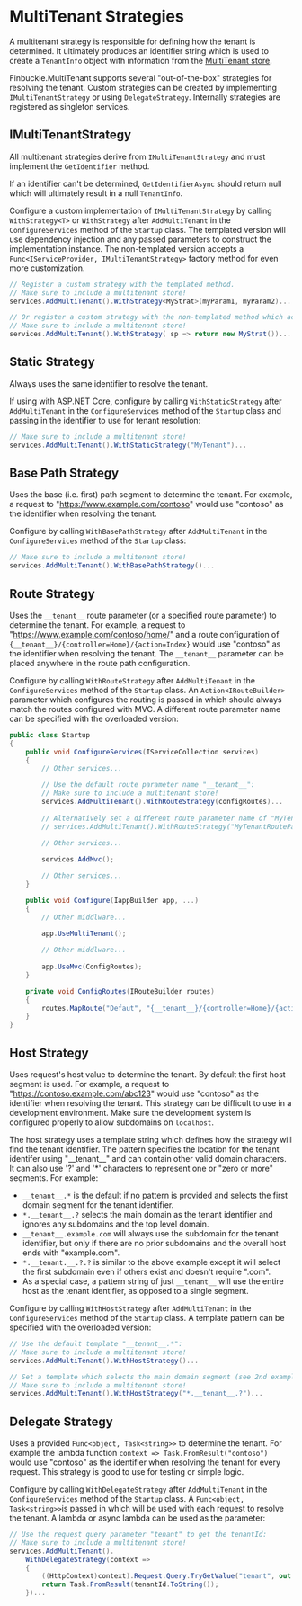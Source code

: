 # MultiTenant Strategies

A multitenant strategy is responsible for defining how the tenant is determined. It ultimately produces an identifier string which is used to create a `TenantInfo` object with information from the [MultiTenant store](Stores).

Finbuckle.MultiTenant supports several "out-of-the-box" strategies for resolving the tenant. Custom strategies can be created by implementing `IMultiTenantStrategy` or using `DelegateStrategy`. Internally strategies are registered as singleton services.

## IMultiTenantStrategy
All multitenant strategies derive from `IMultiTenantStrategy` and must implement the `GetIdentifier` method. 

If an identifier can't be determined, `GetIdentifierAsync` should return null which will ultimately result in a null `TenantInfo`.

Configure a custom implementation of `IMultiTenantStrategy` by calling `WithStrategy<T>` or `WithStrategy` after `AddMultiTenant` in the `ConfigureServices` method of the `Startup` class. The templated version will use dependency injection and any passed parameters to construct the implementation instance. The non-templated version accepts a `Func<IServiceProvider, IMultiTenantStrategy>` factory method for even more customization.

```cs
// Register a custom strategy with the templated method.
// Make sure to include a multitenant store!
services.AddMultiTenant().WithStrategy<MyStrat>(myParam1, myParam2)...

// Or register a custom strategy with the non-templated method which accepts a factory method.
// Make sure to include a multitenant store!
services.AddMultiTenant().WithStrategy( sp => return new MyStrat())...
```

## Static Strategy
Always uses the same identifier to resolve the tenant.

If using with ASP.NET Core, configure by calling `WithStaticStrategy` after `AddMultiTenant` in the `ConfigureServices` method of the `Startup` class and passing in the identifier to use for tenant resolution:

```cs
// Make sure to include a multitenant store!
services.AddMultiTenant().WithStaticStrategy("MyTenant")...
```

## Base Path Strategy 
Uses the base (i.e. first) path segment to determine the tenant. For example, a request to "https://www.example.com/contoso" would use "contoso" as the identifier when resolving the tenant.

Configure by calling `WithBasePathStrategy` after `AddMultiTenant` in the `ConfigureServices` method of the `Startup` class:

```cs
// Make sure to include a multitenant store!
services.AddMultiTenant().WithBasePathStrategy()...
```

## Route Strategy
Uses the `__tenant__` route parameter (or a specified route parameter) to determine the tenant. For example, a request to "https://www.example.com/contoso/home/" and a route configuration of `{__tenant__}/{controller=Home}/{action=Index}` would use "contoso" as the identifier when resolving the tenant. The `__tenant__` parameter can be placed anywhere in the route path configuration.

Configure by calling `WithRouteStrategy` after `AddMultiTenant` in the `ConfigureServices` method of the `Startup` class. An `Action<IRouteBuilder>` parameter which configures the routing is passed in which should always match the routes configured with MVC.  A different route parameter name can be specified with the overloaded version:

```cs
public class Startup
{
    public void ConfigureServices(IServiceCollection services)
    {
        // Other services...

        // Use the default route parameter name "__tenant__":
        // Make sure to include a multitenant store!
        services.AddMultiTenant().WithRouteStrategy(configRoutes)...
        
        // Alternatively set a different route parameter name of "MyTenantRouteParam":
        // services.AddMultiTenant().WithRouteStrategy("MyTenantRouteParam", configRoutes)...
        
        // Other services...

        services.AddMvc();

        // Other services...
    }

    public void Configure(IappBuilder app, ...)
    {
        // Other middlware...

        app.UseMultiTenant();
        
        // Other middlware...
        
        app.UseMvc(ConfigRoutes);
    }

    private void ConfigRoutes(IRouteBuilder routes)
    {
        routes.MapRoute("Defaut", "{__tenant__}/{controller=Home}/{action=Index}");
    }
}
``` 

## Host Strategy
Uses request's host value to determine the tenant. By default the first host segment is used. For example, a request to "https://contoso.example.com/abc123" would use "contoso" as the identifier when resolving the tenant. This strategy can be difficult to use in a development environment. Make sure the development system is configured properly to allow subdomains on `localhost`.

The host strategy uses a template string which defines how the strategy will find the tenant identifier. The pattern specifies the location for the tenant identifer using "\_\_tenant\_\_" and can contain other valid domain characters. It can also use '?' and '\*' characters to represent one or "zero or more" segments. For example:
  - `__tenant__.*` is the default if no pattern is provided and selects the first domain segment for the tenant identifier.
  - `*.__tenant__.?` selects the main domain as the tenant identifier and ignores any subdomains and the top level domain.
  - `__tenant__.example.com` will always use the subdomain for the tenant identifier, but only if there are no prior subdomains and the overall host ends with "example.com".
  - `*.__tenant.__.?.?` is similar to the above example except it will select the first subdomain even if others exist and doesn't require ".com".
  - As a special case, a pattern string of just `__tenant__` will use the entire host as the tenant identifier, as opposed to a single segment.

Configure by calling `WithHostStrategy` after `AddMultiTenant` in the `ConfigureServices` method of the `Startup` class. A template pattern can be specified with the overloaded version:

```cs
// Use the default template "__tenant__.*":
// Make sure to include a multitenant store!
services.AddMultiTenant().WithHostStrategy()...

// Set a template which selects the main domain segment (see 2nd example above):
// Make sure to include a multitenant store!
services.AddMultiTenant().WithHostStrategy("*.__tenant__.?")...
```

## Delegate Strategy

Uses a provided `Func<object, Task<string>>` to determine the tenant. For example the lambda function `context => Task.FromResult("contoso")` would use "contoso" as the identifier when resolving the tenant for every request. This strategy is good to use for testing or simple logic.

Configure by calling `WithDelegateStrategy` after `AddMultiTenant` in the `ConfigureServices` method of the `Startup` class. A `Func<object, Task<string>>`is passed in which will be used with each request to resolve the tenant. A lambda or async lambda can be used as the parameter:

```cs
// Use the request query parameter "tenant" to get the tenantId:
// Make sure to include a multitenant store!
services.AddMultiTenant().
    WithDelegateStrategy(context =>
    {
        ((HttpContext)context).Request.Query.TryGetValue("tenant", out StringValues tenantId);
        return Task.FromResult(tenantId.ToString());
    })...
```